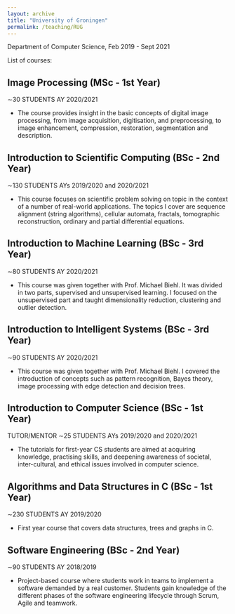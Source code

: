 ```yaml
---
layout: archive
title: "University of Groningen"
permalink: /teaching/RUG
---
```


Department of Computer Science, Feb 2019 - Sept 2021

List of courses:

## Image Processing (MSc - 1st Year)  
∼30 STUDENTS AY 2020/2021
* The course provides insight in the basic concepts of digital image processing, from image acquisition, digitisation, and preprocessing, to image enhancement, compression, restoration, segmentation and description.

## Introduction to Scientific Computing (BSc - 2nd Year)
∼130 STUDENTS AYs 2019/2020 and 2020/2021
* This course focuses on scientific problem solving on topic in the context of a number of real-world applications. The topics I cover are sequence alignment (string algorithms), cellular automata, fractals, tomographic reconstruction, ordinary and partial differential equations.

## Introduction to Machine Learning (BSc - 3rd Year)
∼80 STUDENTS AY 2020/2021
* This course was given together with Prof. Michael Biehl. It was divided in two parts, supervised and unsupervised learning. I focused on the unsupervised part and taught dimensionality reduction, clustering and outlier detection.

## Introduction to Intelligent Systems (BSc - 3rd Year)
∼90 STUDENTS AY 2020/2021
* This course was given together with Prof. Michael Biehl. I covered the introduction of concepts such as pattern recognition, Bayes theory, image processing with edge detection and decision trees.

## Introduction to Computer Science (BSc - 1st Year)
TUTOR/MENTOR ∼25 STUDENTS AYs 2019/2020 and 2020/2021
* The tutorials for first-year CS students are aimed at acquiring knowledge, practising skills, and deepening awareness of societal, inter-cultural, and ethical issues involved in computer science.

## Algorithms and Data Structures in C (BSc - 1st Year) 
∼230 STUDENTS AY 2019/2020
* First year course that covers data structures, trees and graphs in C.

## Software Engineering (BSc - 2nd Year)
∼90 STUDENTS AY 2018/2019
* Project-based course where students work in teams to implement a software demanded by a real customer. Students gain knowledge of the different phases of the software engineering lifecycle through Scrum, Agile and teamwork.
